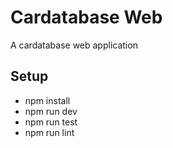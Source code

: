 # Cardatabase Web

A cardatabase web application

## Setup

- npm install
- npm run dev
- npm run test
- npm run lint
